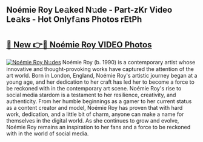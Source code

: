 ## Noémie Roy Le𝚊ked N𝚞de - Part-zKr Video Le𝚊ks - Hot Onlyf𝚊ns Photos rEtPh

# <h2><a href="http://ab48729.deff.icu/?id=No%c3%a9mie+Roy">🔗 New 👉🔴 Noémie Roy VIDEO Photos</a></h2>

[![Noémie Roy N𝚞des](https://i.imgur.com/rIISA9y.gif)](http://ab48729.deff.icu/?id=No%c3%a9mie+Roy)
Noémie Roy (b. 1990) is a contemporary artist whose innovative and thought-provoking works have captured the attention of the art world. Born in London, England, Noémie Roy's artistic journey began at a young age, and her dedication to her craft has led her to become a force to be reckoned with in the contemporary art scene. Noémie Roy's rise to social media stardom is a testament to her resilience, creativity, and authenticity. From her humble beginnings as a gamer to her current status as a content creator and model, Noémie Roy has proven that with hard work, dedication, and a little bit of charm, anyone can make a name for themselves in the digital world. As she continues to grow and evolve, Noémie Roy remains an inspiration to her fans and a force to be reckoned with in the world of social media.
